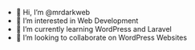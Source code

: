 - 👋 Hi, I’m @mrdarkweb
- 👀 I’m interested in Web Development
- 🌱 I’m currently learning WordPress and Laravel
- 💞️ I’m looking to collaborate on WordPress Websites

<!---
mrdarkweb/mrdarkweb is a ✨ special ✨ repository because its `README.md` (this file) appears on your GitHub profile.
You can click the Preview link to take a look at your changes.
--->
